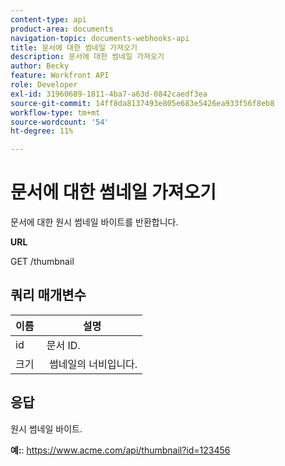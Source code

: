 ```yaml
---
content-type: api
product-area: documents
navigation-topic: documents-webhooks-api
title: 문서에 대한 썸네일 가져오기
description: 문서에 대한 썸네일 가져오기
author: Becky
feature: Workfront API
role: Developer
exl-id: 31960689-1811-4ba7-a63d-0842caedf3ea
source-git-commit: 14ff8da8137493e805e683e5426ea933f56f8eb8
workflow-type: tm+mt
source-wordcount: '54'
ht-degree: 11%

---
```



# 문서에 대한 썸네일 가져오기

문서에 대한 원시 썸네일 바이트를 반환합니다.

**URL**

GET /thumbnail

## 쿼리 매개변수

| 이름  | 설명 |
|---|---|
| id  | 문서 ID. |
| 크기  |  썸네일의 너비입니다. |


## 응답

원시 썸네일 바이트.

**예:**: https://www.acme.com/api/thumbnail?id=123456
